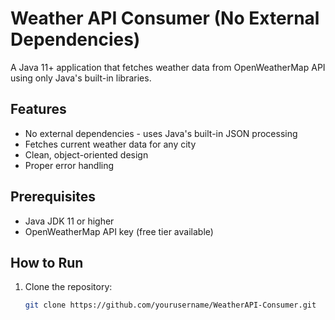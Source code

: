 # Weather API Consumer (No External Dependencies)

A Java 11+ application that fetches weather data from OpenWeatherMap API using only Java's built-in libraries.

## Features
- No external dependencies - uses Java's built-in JSON processing
- Fetches current weather data for any city
- Clean, object-oriented design
- Proper error handling

## Prerequisites
- Java JDK 11 or higher
- OpenWeatherMap API key (free tier available)

## How to Run
1. Clone the repository:
   ```bash
   git clone https://github.com/yourusername/WeatherAPI-Consumer.git
